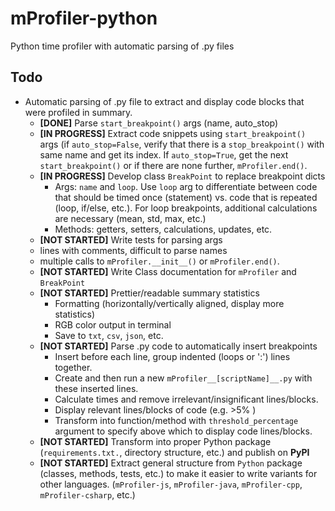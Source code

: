 # mProfiler-python

Python time profiler with automatic parsing of .py files

## Todo

- Automatic parsing of .py file to extract and display code blocks that were profiled in summary.
  - **[DONE]** Parse `start_breakpoint()` args (name, auto_stop)
  - **[IN PROGRESS]** Extract code snippets using `start_breakpoint()` args (if `auto_stop=False`, verify that there is a `stop_breakpoint()` with same name and get its index. If `auto_stop=True`, get the next `start_breakpoint()` or if there are none further, `mProfiler.end()`.
  - **[IN PROGRESS]** Develop class `BreakPoint` to replace breakpoint dicts
    - Args: `name` and `loop`. Use `loop` arg to differentiate between code that should be timed once (statement) vs. code that is repeated (loop, if/else, etc.). For loop breakpoints, additional calculations are necessary (mean, std, max, etc.)
    - Methods: getters, setters, calculations, updates, etc.
  - **[NOT STARTED]** Write tests for parsing args
  - lines with comments, difficult to parse names
  - multiple calls to `mProfiler.__init__()` or `mProfiler.end()`.
  - **[NOT STARTED]** Write Class documentation for `mProfiler` and `BreakPoint`
  - **[NOT STARTED]** Prettier/readable summary statistics
    - Formatting (horizontally/vertically aligned, display more statistics)
    - RGB color output in terminal
    - Save to `txt`, `csv`, `json`, etc.
  - **[NOT STARTED]** Parse .py code to automatically insert breakpoints
    - Insert before each line, group indented (loops or ':') lines together.
    - Create and then run a new `mProfiler__[scriptName]__.py` with these inserted lines.
    - Calculate times and remove irrelevant/insignificant lines/blocks.
    - Display relevant lines/blocks of code (e.g. >5% )
    - Transform into function/method with `threshold_percentage` argument to specify above which to display code lines/blocks.
  - **[NOT STARTED]** Transform into proper Python package (`requirements.txt.`, directory structure, etc.) and publish on **PyPI**
  - **[NOT STARTED]** Extract general structure from `Python` package (classes, methods, tests, etc.) to make it easier to write variants for other languages. (`mProfiler-js`, `mProfiler-java`, `mProfiler-cpp`, `mProfiler-csharp`, etc.) 
